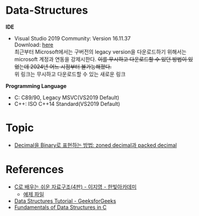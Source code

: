 # Data-Structures
**IDE**  
* Visual Studio 2019 Community: Version 16.11.37  
  Download: [here](https://c2rsetup.officeapps.live.com/c2r/downloadVS.aspx?sku=community&channel=Release&version=VS2019&source=VSLandingPage&cid=2030:6feb0e14a4d74763b1f3cf9e6a66f950)  
  최근부터 Microsoft에서는 구버전의 legacy version을 다운로드하기 위해서는 microsoft 계정과 연동을 강제시한다.
  ~~이를 무시하고 다운로드할 수 있던 방법이 있었는데 2024년 어느 시점부터 불가능해졌다.~~  
  위 링크는 무시하고 다운로드할 수 있는 새로운 링크

**Programming Language**  
* C: C89/90, Legacy MSVC(VS2019 Default)
* C++: ISO C++14 Standard(VS2019 Default)


# Topic
* [Decimal을 Binary로 표현하는 방법: zoned decimal과 packed decimal](https://github.com/rudevico/Data-Structures/blob/main/Binary-coded_decimal.md)


# References
* [C로 배우는 쉬운 자료구조(4판) - 이지영 - 한빛아카데미](https://www.hanbit.co.kr/store/books/look.php?p_code=B3006151946)
  - [예제 파일](http://www.hanbit.co.kr/src/4541)
* [Data Structures Tutorial - GeeksforGeeks](https://www.geeksforgeeks.org/data-structures/)
* [Fundamentals of Data Structures in C](https://www.amazon.com/Fundamentals-Data-Structures-Ellis-Horowitz/dp/0929306406)

